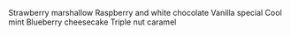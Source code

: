 Strawberry marshallow
Raspberry and white chocolate
Vanilla special
Cool mint
Blueberry cheesecake
Triple nut caramel
